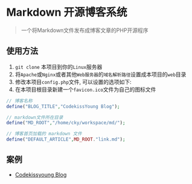 # Markdown 开源博客系统

> 一个将Markdown文件发布成博客文章的PHP开源程序

## 使用方法

1. `git clone` 本项目到你的`Linux`服务器
1. 将`Apache`或`Nginx`或者其他`Web服务器`的`域名解析路径`设置成本项目的`web`目录
1. 修改本项目`config.php`文件, 可以设置的选项如下:
1. 在本项目根目录新建一个`favicon.ico`文件为自己的图标文件

```php
// 博客名称
define("BLOG_TITLE","CodekissYoung Blog");

// markdown文件所在目录
define("MD_ROOT","/home/cky/workspace/md/");

// 博客首页加载的 markdown 文件
define("DEFAULT_ARTICLE",MD_ROOT."link.md");
```

## 案例

- [Codekissyoung Blog](https://blog.codekissyoung.com/)

